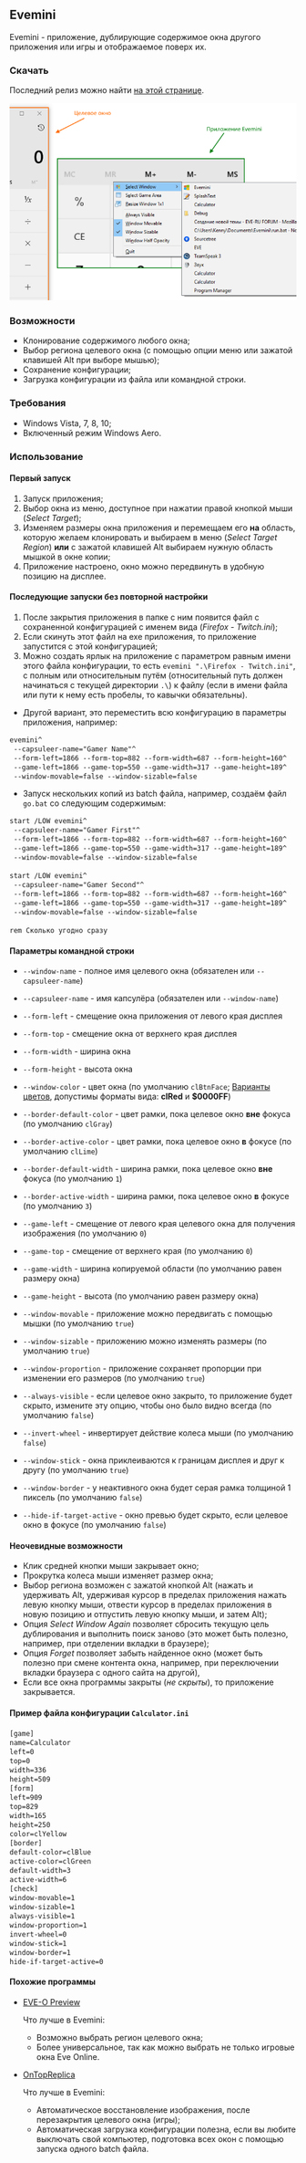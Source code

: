 ## Evemini

Evemini - приложение, дублирующие содержимое окна другого приложения или игры и отображаемое поверх их.

### Скачать

Последний релиз можно найти [на этой странице](https://github.com/truekenny/evemini/releases).

![Evemini](https://raw.githubusercontent.com/truekenny/evemini/master/Evemini.png)

### Возможности

- Клонирование содержимого любого окна;
- Выбор региона целевого окна (с помощью опции меню или зажатой клавишей Alt при выборе мышью);
- Сохранение конфигурации;
- Загрузка конфигурации из файла или командной строки.

### Требования

- Windows Vista, 7, 8, 10;
- Включенный режим Windows Aero.

### Использование

#### Первый запуск

1. Запуск приложения;
2. Выбор окна из меню, доступное при нажатии правой кнопкой мыши (*Select Target*);
3. Изменяем размеры окна приложения и перемещаем его **на** область, которую желаем клонировать и выбираем в меню (*Select Target Region*) **или** с зажатой клавишей Alt выбираем нужную область мышкой в окне копии;
4. Приложение настроено, окно можно передвинуть в удобную позицию на дисплее.

#### Последующие запуски без повторной настройки

1. После закрытия приложения в папке с ним появится файл с сохраненной конфигурацией с именем вида (*Firefox - Twitch.ini*);
2. Если скинуть этот файл на exe приложения, то приложение запустится с этой конфигурацией;
3. Можно создать ярлык на приложение с параметром равным имени этого файла конфигурации, то есть `evemini ".\Firefox - Twitch.ini"`, с полным или относительным путём (относительный путь должен начинаться с текущей директории `.\`) к файлу (если в имени файла или пути к нему есть пробелы, то кавычки обязательны).

- Другой вариант, это переместить всю конфигурацию в параметры приложения, например:

```
evemini^
 --capsuleer-name="Gamer Name"^
 --form-left=1866 --form-top=882 --form-width=687 --form-height=160^
 --game-left=1866 --game-top=550 --game-width=317 --game-height=189^
 --window-movable=false --window-sizable=false
```

- Запуск нескольких копий из batch файла, например, создаём файл `go.bat` со следующим содержимым:

```
start /LOW evemini^
 --capsuleer-name="Gamer First"^
 --form-left=1866 --form-top=882 --form-width=687 --form-height=160^
 --game-left=1866 --game-top=550 --game-width=317 --game-height=189^
 --window-movable=false --window-sizable=false

start /LOW evemini^
 --capsuleer-name="Gamer Second"^
 --form-left=1866 --form-top=882 --form-width=687 --form-height=160^
 --game-left=1866 --game-top=550 --game-width=317 --game-height=189^
 --window-movable=false --window-sizable=false

rem Сколько угодно сразу
```

#### Параметры командной строки

- `--window-name` - полное имя целевого окна (обязателен или `--capsuleer-name`)
- `--capsuleer-name` - имя капсулёра (обязателен или `--window-name`)

- `--form-left` - смещение окна приложения от левого края дисплея
- `--form-top` - смещение окна от верхнего края дисплея
- `--form-width` - ширина окна
- `--form-height` - высота окна

- `--window-color` - цвет окна (по умолчанию `clBtnFace`; [Варианты цветов](http://docwiki.embarcadero.com/RADStudio/Rio/en/Colors_in_the_VCL), допустимы форматы вида: **clRed** и **$0000FF**)
- `--border-default-color` - цвет рамки, пока целевое окно **вне** фокуса (по умолчанию `clGray`)
- `--border-active-color` - цвет рамки, пока целевое окно **в** фокусе (по умолчанию `clLime`)
- `--border-default-width` - ширина рамки, пока целевое окно **вне** фокуса (по умолчанию `1`)
- `--border-active-width` - ширина рамки, пока целевое окно **в** фокусе (по умолчанию `3`)

- `--game-left` - смещение от левого края целевого окна для получения изображения (по умолчанию `0`)
- `--game-top` - смещение от верхнего края (по умолчанию `0`)
- `--game-width` - ширина копируемой области (по умолчанию равен размеру окна)
- `--game-height` - высота (по умолчанию равен размеру окна)

- `--window-movable` - приложение можно передвигать с помощью мышки (по умолчанию `true`)
- `--window-sizable` - приложению можно изменять размеры (по умолчанию `true`)
- `--window-proportion` - приложение сохраняет пропорции при изменении его размеров (по умолчанию `true`)
- `--always-visible` - если целевое окно закрыто, то приложение будет скрыто, измените эту опцию, чтобы оно было видно всегда (по умолчанию `false`)
- `--invert-wheel` - инвертирует действие колеса мыши (по умолчанию `false`)
- `--window-stick` - окна приклеиваются к границам дисплея и друг к другу (по умолчанию `true`)
- `--window-border` - у неактивного окна будет серая рамка толщиной 1 пиксель (по умолчанию `false`)
- `--hide-if-target-active` - окно превью будет скрыто, если целевое окно в фокусе (по умолчанию `false`)

#### Неочевидные возможности

- Клик средней кнопки мыши закрывает окно;
- Прокрутка колеса мыши изменяет размер окна;
- Выбор региона возможен с зажатой кнопкой Alt (нажать и удерживать Alt, удерживая курсор в пределах приложения нажать левую кнопку мыши, отвести курсор в пределах приложения в новую позицию и отпустить левую кнопку мыши, и затем Alt);
- Опция *Select Window Again* позволяет сбросить текущую цель дублирования и выполнить поиск заново (это может быть полезно, например, при отделении вкладки в браузере);
- Опция *Forget* позволяет забыть найденное окно (может быть полезно при смене контента окна, например, при переключении вкладки браузера с одного сайта на другой),
- Если все окна программы закрыты (*не скрыты*), то приложение закрывается.

#### Пример файла конфигурации `Calculator.ini`

```
[game]
name=Calculator
left=0
top=0
width=336
height=509
[form]
left=909
top=829
width=165
height=250
color=clYellow
[border]
default-color=clBlue
active-color=clGreen
default-width=3
active-width=6
[check]
window-movable=1
window-sizable=1
always-visible=1
window-proportion=1
invert-wheel=0
window-stick=1
window-border=1
hide-if-target-active=0
```

#### Похожие программы

- [EVE-O Preview](https://github.com/Phrynohyas/eve-o-preview)

  Что лучше в Evemini:
  - Возможно выбрать регион целевого окна;
  - Более универсальное, так как можно выбрать не только игровые окна Eve  Online.
  
- [OnTopReplica](https://github.com/LorenzCK/OnTopReplica)

  Что лучше в Evemini:
  - Автоматическое восстановление изображения, после перезакрытия целевого окна (игры);
  - Автоматическая загрузка конфигурации полезна, если вы любите выключать свой компьютер, подготовка всех окон с помощью запуска одного batch файла.
